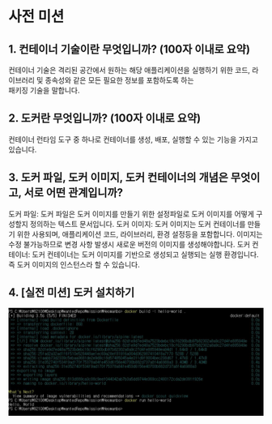 # 사전 미션

## 1. 컨테이너 기술이란 무엇입니까? (100자 이내로 요약)
컨테이너 기술은 격리된 공간에서 원하는 해당 애플리케이션을 실행하기 위한 코드, 라이브러리 및 종속성와 같은 모든 필요한 정보를 포함하도록 하는	
패키징 기술을 말합니다. 

## 2. 도커란 무엇입니까? (100자 이내로 요약)
컨테이너 런타임 도구 중 하나로 컨테이너를 생성, 배포, 실행할 수 있는 기능을 가지고 있습니다.

## 3. 도커 파일, 도커 이미지, 도커 컨테이너의 개념은 무엇이고, 서로 어떤 관계입니까?
도커 파일: 도커 파일은 도커 이미지를 만들기 위한 설정파일로 도커 이미지를 어떻게 구성할지 정의하는 텍스트 문서입니다. 
도커 이미지: 도커 이미지는 도커 컨테이너를 만들기 위한 사용되며, 애플리케이션 코드, 라이브러리, 환경 설정등을 포함합니다. 이미지는 수정 불가능하므로 변경 사항 발생시 새로운 버전의 이미지를 생성해야합니다.
도커 컨테이너: 도커 컨테이너는 도커 이미지를 기반으로 생성되고 실행되는 실행 환경입니다. 즉 도커 이미지의 인스턴스라 할 수 있습니다. 	

## 4. [실전 미션] 도커 설치하기 
![screenshot](./hello-world.jpg)
